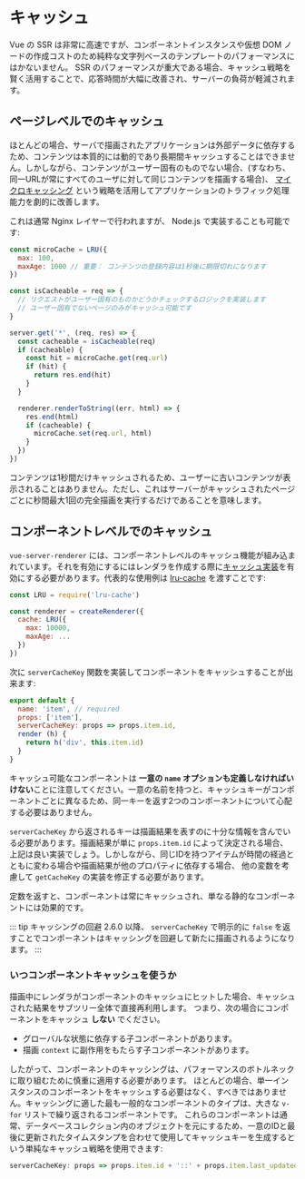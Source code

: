 # キャッシュ

Vue の SSR は非常に高速ですが、コンポーネントインスタンスや仮想 DOM ノードの作成コストのため純粋な文字列ベースのテンプレートのパフォーマンスにはかないません。 SSR のパフォーマンスが重大である場合、キャッシュ戦略を賢く活用することで、応答時間が大幅に改善され、サーバーの負荷が軽減されます。

## ページレベルでのキャッシュ

ほとんどの場合、サーバで描画されたアプリケーションは外部データに依存するため、コンテンツは本質的には動的であり長期間キャッシュすることはできません。しかしながら、コンテンツがユーザー固有のものでない場合、(すなわち、同一URLが常にすべてのユーザに対して同じコンテンツを描画する場合)、 [マイクロキャッシング](https://www.nginx.com/blog/benefits-of-microcaching-nginx/) という戦略を活用してアプリケーションのトラフィック処理能力を劇的に改善します。

これは通常 Nginx レイヤーで行われますが、 Node.js で実装することも可能です:

```js
const microCache = LRU({
  max: 100,
  maxAge: 1000 // 重要： コンテンツの登録内容は1秒後に期限切れになります
})

const isCacheable = req => {
  // リクエストがユーザー固有のものかどうかチェックするロジックを実装します
  // ユーザー固有でないページのみがキャッシュ可能です
}

server.get('*', (req, res) => {
  const cacheable = isCacheable(req)
  if (cacheable) {
    const hit = microCache.get(req.url)
    if (hit) {
      return res.end(hit)
    }
  }

  renderer.renderToString((err, html) => {
    res.end(html)
    if (cacheable) {
      microCache.set(req.url, html)
    }
  })
})
```

コンテンツは1秒間だけキャッシュされるため、ユーザーに古いコンテンツが表示されることはありません。ただし、これはサーバーがキャッシュされたページごとに秒間最大1回の完全描画を実行するだけであることを意味します。

## コンポーネントレベルでのキャッシュ

`vue-server-renderer` には、コンポーネントレベルのキャッシュ機能が組み込まれています。それを有効にするにはレンダラを作成する際に[キャッシュ実装](../api/#cache)を有効にする必要があります。代表的な使用例は [lru-cache](https://github.com/isaacs/node-lru-cache) を渡すことです:

```js
const LRU = require('lru-cache')

const renderer = createRenderer({
  cache: LRU({
    max: 10000,
    maxAge: ...
  })
})
```

次に `serverCacheKey` 関数を実装してコンポーネントをキャッシュすることが出来ます:

```js
export default {
  name: 'item', // required
  props: ['item'],
  serverCacheKey: props => props.item.id,
  render (h) {
    return h('div', this.item.id)
  }
}
```

キャッシュ可能なコンポーネントは **一意の `name` オプションも定義しなければいけない**ことに注意してください。一意の名前を持つと、キャッシュキーがコンポーネントごとに異なるため、同一キーを返す2つのコンポーネントについて心配する必要はありません。

`serverCacheKey` から返されるキーは描画結果を表すのに十分な情報を含んでいる必要があります。描画結果が単に `props.item.id` によって決定される場合、上記は良い実装でしょう。しかしながら、同じIDを持つアイテムが時間の経過とともに変わる場合や描画結果が他のプロパティに依存する場合、 他の変数を考慮して `getCacheKey` の実装を修正する必要があります。

定数を返すと、コンポーネントは常にキャッシュされ、単なる静的なコンポーネントには効果的です。

::: tip キャッシングの回避
2.6.0 以降、 `serverCacheKey` で明示的に `false` を返すことでコンポーネントはキャッシングを回避して新たに描画されるようになります。
:::

### いつコンポーネントキャッシュを使うか

描画中にレンダラがコンポーネントのキャッシュにヒットした場合、キャッシュされた結果をサブツリー全体で直接再利用します。 つまり、次の場合にコンポーネントをキャッシュ **しない** でください。

- グローバルな状態に依存する子コンポーネントがあります。
- 描画 `context` に副作用をもたらす子コンポーネントがあります。

したがって、コンポーネントのキャッシングは、パフォーマンスのボトルネックに取り組むために慎重に適用する必要があります。 ほとんどの場合、単一インスタンスのコンポーネントをキャッシュする必要はなく、すべきではありません。キャッシングに適した最も一般的なコンポーネントのタイプは、大きな `v-for` リストで繰り返されるコンポーネントです。 これらのコンポーネントは通常、データベースコレクション内のオブジェクトを元にするため、一意のIDと最後に更新されたタイムスタンプを合わせて使用してキャッシュキーを生成するという単純なキャッシュ戦略を使用できます:

```js
serverCacheKey: props => props.item.id + '::' + props.item.last_updated
```
